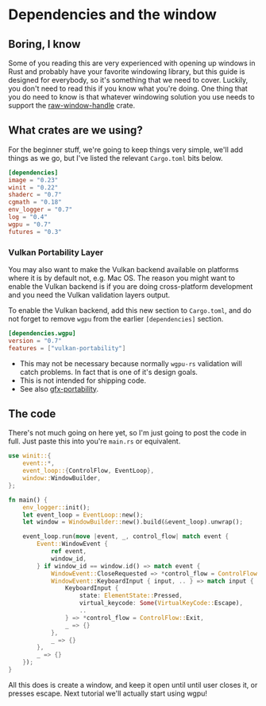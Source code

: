 # Dependencies and the window

## Boring, I know
Some of you reading this are very experienced with opening up windows in Rust and probably have your favorite windowing library, but this guide is designed for everybody, so it's something that we need to cover. Luckily, you don't need to read this if you know what you're doing. One thing that you do need to know is that whatever windowing solution you use needs to support the [raw-window-handle](https://github.com/rust-windowing/raw-window-handle) crate.

## What crates are we using?
For the beginner stuff, we're going to keep things very simple, we'll add things as we go, but I've listed the relevant `Cargo.toml` bits below.

```toml
[dependencies]
image = "0.23"
winit = "0.22"
shaderc = "0.7"
cgmath = "0.18"
env_logger = "0.7"
log = "0.4"
wgpu = "0.7"
futures = "0.3"
```

### Vulkan Portability Layer

You may also want to make the Vulkan backend available on platforms where it is by default not, e.g. Mac OS. The reason
you might want to enable the Vulkan backend is if you are doing cross-platform development and you need the
Vulkan validation layers output. 

To enable the Vulkan backend, add this new section to `Cargo.toml`, and do not forget to remove `wgpu` from the earlier
`[dependencies]` section.

``` toml
[dependencies.wgpu]
version = "0.7"
features = ["vulkan-portability"]
```

- This may not be necessary because normally `wgpu-rs` validation will catch problems. In fact that is one of it's design goals.
- This is not intended for shipping code. 
- See also [gfx-portability](https://github.com/gfx-rs/portability).

## The code
There's not much going on here yet, so I'm just going to post the code in full. Just paste this into you're `main.rs` or equivalent.

```rust
use winit::{
    event::*,
    event_loop::{ControlFlow, EventLoop},
    window::WindowBuilder,
};

fn main() {
    env_logger::init();
    let event_loop = EventLoop::new();
    let window = WindowBuilder::new().build(&event_loop).unwrap();

    event_loop.run(move |event, _, control_flow| match event {
        Event::WindowEvent {
            ref event,
            window_id,
        } if window_id == window.id() => match event {
            WindowEvent::CloseRequested => *control_flow = ControlFlow::Exit,
            WindowEvent::KeyboardInput { input, .. } => match input {
                KeyboardInput {
                    state: ElementState::Pressed,
                    virtual_keycode: Some(VirtualKeyCode::Escape),
                    ..
                } => *control_flow = ControlFlow::Exit,
                _ => {}
            },
            _ => {}
        },
        _ => {}
    });
}

```

All this does is create a window, and keep it open until until user closes it, or presses escape. Next tutorial we'll actually start using wgpu!

<AutoGithubLink/>
